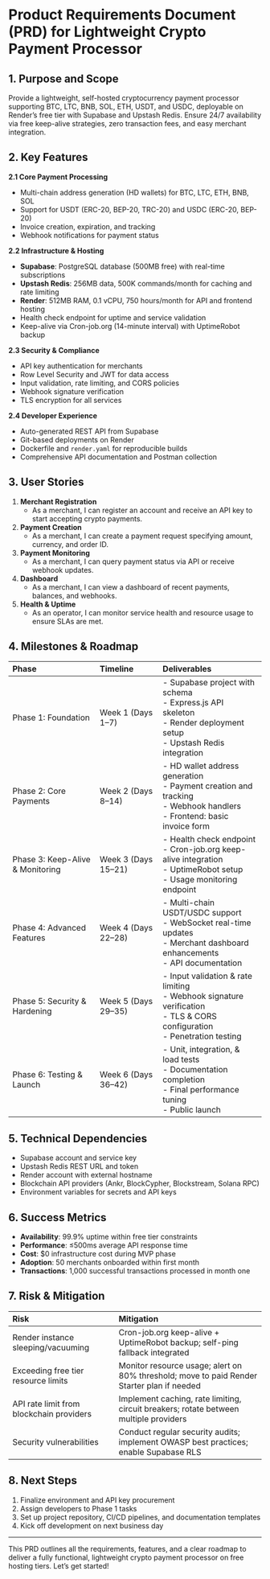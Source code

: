 

# Product Requirements Document (PRD) for Lightweight Crypto Payment Processor

## 1. Purpose and Scope

Provide a lightweight, self-hosted cryptocurrency payment processor supporting BTC, LTC, BNB, SOL, ETH, USDT, and USDC, deployable on Render’s free tier with Supabase and Upstash Redis. Ensure 24/7 availability via free keep-alive strategies, zero transaction fees, and easy merchant integration.

## 2. Key Features

**2.1 Core Payment Processing**

- Multi-chain address generation (HD wallets) for BTC, LTC, ETH, BNB, SOL
- Support for USDT (ERC-20, BEP-20, TRC-20) and USDC (ERC-20, BEP-20)
- Invoice creation, expiration, and tracking
- Webhook notifications for payment status

**2.2 Infrastructure \& Hosting**

- **Supabase**: PostgreSQL database (500MB free) with real-time subscriptions
- **Upstash Redis**: 256MB data, 500K commands/month for caching and rate limiting
- **Render**: 512MB RAM, 0.1 vCPU, 750 hours/month for API and frontend hosting
- Health check endpoint for uptime and service validation
- Keep-alive via Cron-job.org (14-minute interval) with UptimeRobot backup

**2.3 Security \& Compliance**

- API key authentication for merchants
- Row Level Security and JWT for data access
- Input validation, rate limiting, and CORS policies
- Webhook signature verification
- TLS encryption for all services

**2.4 Developer Experience**

- Auto-generated REST API from Supabase
- Git-based deployments on Render
- Dockerfile and `render.yaml` for reproducible builds
- Comprehensive API documentation and Postman collection


## 3. User Stories

1. **Merchant Registration**
    - As a merchant, I can register an account and receive an API key to start accepting crypto payments.
2. **Payment Creation**
    - As a merchant, I can create a payment request specifying amount, currency, and order ID.
3. **Payment Monitoring**
    - As a merchant, I can query payment status via API or receive webhook updates.
4. **Dashboard**
    - As a merchant, I can view a dashboard of recent payments, balances, and webhooks.
5. **Health \& Uptime**
    - As an operator, I can monitor service health and resource usage to ensure SLAs are met.

## 4. Milestones \& Roadmap

| Phase | Timeline | Deliverables |
| :-- | :-- | :-- |
| Phase 1: Foundation | Week 1 (Days 1–7) | -  Supabase project with schema<br>-  Express.js API skeleton<br>-  Render deployment setup<br>-  Upstash Redis integration |
| Phase 2: Core Payments | Week 2 (Days 8–14) | -  HD wallet address generation<br>-  Payment creation and tracking<br>-  Webhook handlers<br>-  Frontend: basic invoice form |
| Phase 3: Keep-Alive \& Monitoring | Week 3 (Days 15–21) | -  Health check endpoint<br>-  Cron-job.org keep-alive integration<br>-  UptimeRobot setup<br>-  Usage monitoring endpoint |
| Phase 4: Advanced Features | Week 4 (Days 22–28) | -  Multi-chain USDT/USDC support<br>-  WebSocket real-time updates<br>-  Merchant dashboard enhancements<br>-  API documentation |
| Phase 5: Security \& Hardening | Week 5 (Days 29–35) | -  Input validation \& rate limiting<br>-  Webhook signature verification<br>-  TLS \& CORS configuration<br>-  Penetration testing |
| Phase 6: Testing \& Launch | Week 6 (Days 36–42) | -  Unit, integration, \& load tests<br>-  Documentation completion<br>-  Final performance tuning<br>-  Public launch |

## 5. Technical Dependencies

- Supabase account and service key
- Upstash Redis REST URL and token
- Render account with external hostname
- Blockchain API providers (Ankr, BlockCypher, Blockstream, Solana RPC)
- Environment variables for secrets and API keys


## 6. Success Metrics

- **Availability**: 99.9% uptime within free tier constraints
- **Performance**: ≤500ms average API response time
- **Cost**: \$0 infrastructure cost during MVP phase
- **Adoption**: 50 merchants onboarded within first month
- **Transactions**: 1,000 successful transactions processed in month one


## 7. Risk \& Mitigation

| Risk | Mitigation |
| :-- | :-- |
| Render instance sleeping/vacuuming | Cron-job.org keep-alive + UptimeRobot backup; self-ping fallback integrated |
| Exceeding free tier resource limits | Monitor resource usage; alert on 80% threshold; move to paid Render Starter plan if needed |
| API rate limit from blockchain providers | Implement caching, rate limiting, circuit breakers; rotate between multiple providers |
| Security vulnerabilities | Conduct regular security audits; implement OWASP best practices; enable Supabase RLS |

## 8. Next Steps

1. Finalize environment and API key procurement
2. Assign developers to Phase 1 tasks
3. Set up project repository, CI/CD pipelines, and documentation templates
4. Kick off development on next business day

---
This PRD outlines all the requirements, features, and a clear roadmap to deliver a fully functional, lightweight crypto payment processor on free hosting tiers. Let’s get started!

